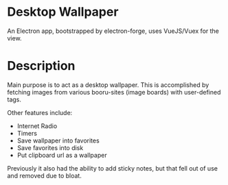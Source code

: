 # Desktop Wallpaper

An Electron app, bootstrapped by electron-forge, uses VueJS/Vuex for the view.

# Description

Main purpose is to act as a desktop wallpaper. This is accomplished by fetching images from various booru-sites (image boards) with user-defined tags.

Other features include:
- Internet Radio
- Timers
- Save wallpaper into favorites
- Save favorites into disk
- Put clipboard url as a wallpaper

Previously it also had the ability to add sticky notes, but that fell out of use and removed due to bloat.
